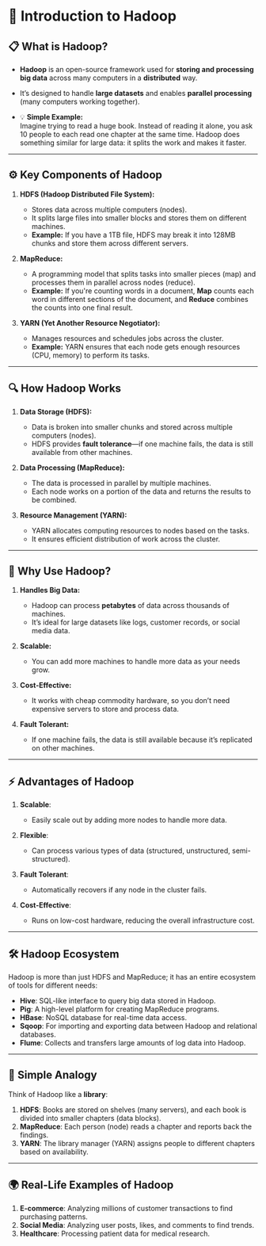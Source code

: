 # **🧸 Introduction to Hadoop**

## **📋 What is Hadoop?**

- **Hadoop** is an open-source framework used for **storing and processing big data** across many computers in a **distributed** way.
- It’s designed to handle **large datasets** and enables **parallel processing** (many computers working together).

- 💡 **Simple Example:**  
  Imagine trying to read a huge book. Instead of reading it alone, you ask 10 people to each read one chapter at the same time. Hadoop does something similar for large data: it splits the work and makes it faster.

---

## **⚙️ Key Components of Hadoop**

1. **HDFS (Hadoop Distributed File System):**

   - Stores data across multiple computers (nodes).
   - It splits large files into smaller blocks and stores them on different machines.
   - **Example:** If you have a 1TB file, HDFS may break it into 128MB chunks and store them across different servers.

2. **MapReduce:**

   - A programming model that splits tasks into smaller pieces (map) and processes them in parallel across nodes (reduce).
   - **Example:** If you're counting words in a document, **Map** counts each word in different sections of the document, and **Reduce** combines the counts into one final result.

3. **YARN (Yet Another Resource Negotiator):**
   - Manages resources and schedules jobs across the cluster.
   - **Example:** YARN ensures that each node gets enough resources (CPU, memory) to perform its tasks.

---

## **🔍 How Hadoop Works**

1. **Data Storage (HDFS):**

   - Data is broken into smaller chunks and stored across multiple computers (nodes).
   - HDFS provides **fault tolerance**—if one machine fails, the data is still available from other machines.

2. **Data Processing (MapReduce):**

   - The data is processed in parallel by multiple machines.
   - Each node works on a portion of the data and returns the results to be combined.

3. **Resource Management (YARN):**
   - YARN allocates computing resources to nodes based on the tasks.
   - It ensures efficient distribution of work across the cluster.

---

## **🌟 Why Use Hadoop?**

1. **Handles Big Data:**

   - Hadoop can process **petabytes** of data across thousands of machines.
   - It’s ideal for large datasets like logs, customer records, or social media data.

2. **Scalable:**

   - You can add more machines to handle more data as your needs grow.

3. **Cost-Effective:**

   - It works with cheap commodity hardware, so you don’t need expensive servers to store and process data.

4. **Fault Tolerant:**
   - If one machine fails, the data is still available because it’s replicated on other machines.

---

## **⚡ Advantages of Hadoop**

1. **Scalable**:

   - Easily scale out by adding more nodes to handle more data.

2. **Flexible**:

   - Can process various types of data (structured, unstructured, semi-structured).

3. **Fault Tolerant**:

   - Automatically recovers if any node in the cluster fails.

4. **Cost-Effective**:
   - Runs on low-cost hardware, reducing the overall infrastructure cost.

---

## **🛠️ Hadoop Ecosystem**

Hadoop is more than just HDFS and MapReduce; it has an entire ecosystem of tools for different needs:

- **Hive**: SQL-like interface to query big data stored in Hadoop.
- **Pig**: A high-level platform for creating MapReduce programs.
- **HBase**: NoSQL database for real-time data access.
- **Sqoop**: For importing and exporting data between Hadoop and relational databases.
- **Flume**: Collects and transfers large amounts of log data into Hadoop.

---

## **🧠 Simple Analogy**

Think of Hadoop like a **library**:

1. **HDFS**: Books are stored on shelves (many servers), and each book is divided into smaller chapters (data blocks).
2. **MapReduce**: Each person (node) reads a chapter and reports back the findings.
3. **YARN**: The library manager (YARN) assigns people to different chapters based on availability.

---

## **🌍 Real-Life Examples of Hadoop**

1. **E-commerce**: Analyzing millions of customer transactions to find purchasing patterns.
2. **Social Media**: Analyzing user posts, likes, and comments to find trends.
3. **Healthcare**: Processing patient data for medical research.
